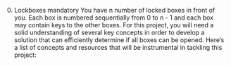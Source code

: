 
0. Lockboxes
mandatory
You have n number of locked boxes in front of you. Each box is numbered sequentially from 0 to n - 1 and each box may contain keys to the other boxes.
For this project, you will need a solid understanding of several key concepts in order to develop a solution that can efficiently determine if all boxes can be opened. Here’s a list of concepts and resources that will be instrumental in tackling this project:

